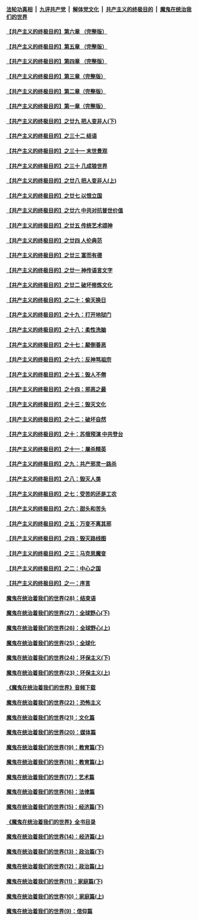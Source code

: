 

####  [法轮功真相](../../../../basic/blob/master/README.md?t=06270731) &nbsp;|&nbsp; [九评共产党](../../../../9ping.md/blob/master/README.md?t=06270731) &nbsp;|&nbsp; [解体党文化](../../../../jtdwh.md/blob/master/README.md?t=06270731)  &nbsp;|&nbsp; [共产主义的终极目的](../../../../gczydzjmd.md/blob/master/README.md?t=06270731) &nbsp;|&nbsp; [魔鬼在统治我们的世界](../../../../mgztzwmdsj.md/blob/master/README.md?t=06270731) 

#### [【共产主义的终极目的】第六章 （完整版）](../pages/nsc422/n11428913.md?t=06270731) 

#### [【共产主义的终极目的】第五章 （完整版）](../pages/nsc422/n11428912.md?t=06270731) 

#### [【共产主义的终极目的】第四章 （完整版）](../pages/nsc422/n11428907.md?t=06270731) 

#### [【共产主义的终极目的】第三章（完整版）](../pages/nsc422/n11428848.md?t=06270731) 

#### [【共产主义的终极目的】第二章（完整版）](../pages/nsc422/n11428831.md?t=06270731) 

#### [【共产主义的终极目的】第一章（完整版）](../pages/nsc422/n11417651.md?t=06270731) 

#### [【共产主义的终极目的】之廿九 把人变非人(下)](../pages/nsc422/n11344140.md?t=06270731) 

#### [【共产主义的终极目的】之三十二 结语](../pages/nsc422/n11360535.md?t=06270731) 

#### [【共产主义的终极目的】之三十一 末世景观](../pages/nsc422/n11351129.md?t=06270731) 

#### [【共产主义的终极目的】之三十 几成狼世界](../pages/nsc422/n11348280.md?t=06270731) 

#### [【共产主义的终极目的】之廿八 把人变非人(上)](../pages/nsc422/n11340492.md?t=06270731) 

#### [【共产主义的终极目的】之廿七 以恨立国](../pages/nsc422/n11336944.md?t=06270731) 

#### [【共产主义的终极目的】之廿六 中共对抗普世价值](../pages/nsc422/n11324785.md?t=06270731) 

#### [【共产主义的终极目的】之廿五 传统艺术颂神](../pages/nsc422/n11296396.md?t=06270731) 

#### [【共产主义的终极目的】之廿四 人伦典范](../pages/nsc422/n11296397.md?t=06270731) 

#### [【共产主义的终极目的】之廿三 富而有德](../pages/nsc422/n11283598.md?t=06270731) 

#### [【共产主义的终极目的】之廿一 神传语言文字](../pages/nsc422/n11263265.md?t=06270731) 

#### [【共产主义的终极目的】之廿二 破坏修炼文化](../pages/nsc422/n11245728.md?t=06270731) 

#### [【共产主义的终极目的】之二十：偷天换日](../pages/nsc422/n11238846.md?t=06270731) 

#### [【共产主义的终极目的】之十九：打开地狱门](../pages/nsc422/n11206376.md?t=06270731) 

#### [【共产主义的终极目的】之十八：柔性洗脑](../pages/nsc422/n11199994.md?t=06270731) 

#### [【共产主义的终极目的】之十七：颠倒善恶](../pages/nsc422/n11179782.md?t=06270731) 

#### [【共产主义的终极目的】之十六：反神骂祖宗](../pages/nsc422/n11166798.md?t=06270731) 

#### [【共产主义的终极目的】之十五：毁人不倦](../pages/nsc422/n11166792.md?t=06270731) 

#### [【共产主义的终极目的】之十四：邪恶之最](../pages/nsc422/n11150249.md?t=06270731) 

#### [【共产主义的终极目的】之十三：毁灭文化](../pages/nsc422/n11135227.md?t=06270731) 

#### [【共产主义的终极目的】之十二：破坏自然](../pages/nsc422/n11135214.md?t=06270731) 

#### [【共产主义的终极目的】之十：苏俄预演 中共登台](../pages/nsc422/n11118424.md?t=06270731) 

#### [【共产主义的终极目的】之十一：屠杀精英](../pages/nsc422/n11118442.md?t=06270731) 

#### [【共产主义的终极目的】之九：共产邪灵一路杀](../pages/nsc422/n11114139.md?t=06270731) 

#### [【共产主义的终极目的】之八：毁灭人类](../pages/nsc422/n11108503.md?t=06270731) 

#### [【共产主义的终极目的】之七：受苦的还是工农](../pages/nsc422/n11101809.md?t=06270731) 

#### [【共产主义的终极目的】之六：甜头和苦头](../pages/nsc422/n11096971.md?t=06270731) 

#### [【共产主义的终极目的】之五：万变不离其邪](../pages/nsc422/n11091285.md?t=06270731) 

#### [【共产主义的终极目的】之四：毁灭路线图](../pages/nsc422/n11086284.md?t=06270731) 

#### [【共产主义的终极目的】之三：马克思魔变](../pages/nsc422/n11061941.md?t=06270731) 

#### [【共产主义的终极目的】之二：中心之国](../pages/nsc422/n11047728.md?t=06270731) 

#### [【共产主义的终极目的】之一：序言](../pages/nsc422/n11086077.md?t=06270731) 

#### [魔鬼在统治着我们的世界(28)：结束语](../pages/nsc422/n10936246.md?t=06270731) 

#### [魔鬼在统治着我们的世界(27)：全球野心(下)](../pages/nsc422/n10928319.md?t=06270731) 

#### [魔鬼在统治着我们的世界(26)：全球野心(上)](../pages/nsc422/n10900318.md?t=06270731) 

#### [魔鬼在统治着我们的世界(25)：全球化](../pages/nsc422/n10788205.md?t=06270731) 

#### [魔鬼在统治着我们的世界(24)：环保主义(下)](../pages/nsc422/n10695307.md?t=06270731) 

#### [魔鬼在统治着我们的世界(23)：环保主义(上)](../pages/nsc422/n10688613.md?t=06270731) 

#### [《魔鬼在统治着我们的世界》音频下载](../pages/nsc422/n10635553.md?t=06270731) 

#### [魔鬼在统治着我们的世界(22)：恐怖主义](../pages/nsc422/n10614727.md?t=06270731) 

#### [魔鬼在统治着我们的世界(21)：文化篇](../pages/nsc422/n10597706.md?t=06270731) 

#### [魔鬼在统治着我们的世界(20)：媒体篇](../pages/nsc422/n10586579.md?t=06270731) 

#### [魔鬼在统治着我们的世界(19)：教育篇(下)](../pages/nsc422/n10564808.md?t=06270731) 

#### [魔鬼在统治着我们的世界(18)：教育篇(上)](../pages/nsc422/n10526970.md?t=06270731) 

#### [魔鬼在统治着我们的世界(17)：艺术篇](../pages/nsc422/n10499093.md?t=06270731) 

#### [魔鬼在统治着我们的世界(16)：法律篇](../pages/nsc422/n10485969.md?t=06270731) 

#### [魔鬼在统治着我们的世界(15)：经济篇(下)](../pages/nsc422/n10469975.md?t=06270731) 

#### [《魔鬼在统治着我们的世界》全书目录](../pages/nsc422/n10464261.md?t=06270731) 

#### [魔鬼在统治着我们的世界(14)：经济篇(上)](../pages/nsc422/n10457370.md?t=06270731) 

#### [魔鬼在统治着我们的世界(13)：政治篇(下)](../pages/nsc422/n10448270.md?t=06270731) 

#### [魔鬼在统治着我们的世界(12)：政治篇(上)](../pages/nsc422/n10444576.md?t=06270731) 

#### [魔鬼在统治着我们的世界(11)：家庭篇(下)](../pages/nsc422/n10440961.md?t=06270731) 

#### [魔鬼在统治着我们的世界(10)：家庭篇(上)](../pages/nsc422/n10435448.md?t=06270731) 

#### [魔鬼在统治着我们的世界(9)：信仰篇](../pages/nsc422/n10432159.md?t=06270731) 


